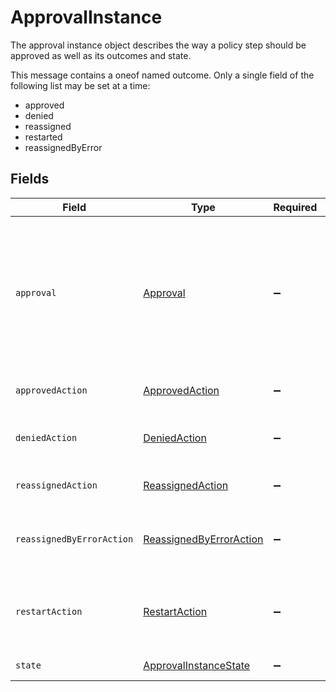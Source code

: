 # ApprovalInstance

The approval instance object describes the way a policy step should be approved as well as its outcomes and state.

This message contains a oneof named outcome. Only a single field of the following list may be set at a time:
  - approved
  - denied
  - reassigned
  - restarted
  - reassignedByError



## Fields

| Field                                                                                                                                                                                                         | Type                                                                                                                                                                                                          | Required                                                                                                                                                                                                      | Description                                                                                                                                                                                                   |
| ------------------------------------------------------------------------------------------------------------------------------------------------------------------------------------------------------------- | ------------------------------------------------------------------------------------------------------------------------------------------------------------------------------------------------------------- | ------------------------------------------------------------------------------------------------------------------------------------------------------------------------------------------------------------- | ------------------------------------------------------------------------------------------------------------------------------------------------------------------------------------------------------------- |
| `approval`                                                                                                                                                                                                    | [Approval](../../models/shared/approval.md)                                                                                                                                                                   | :heavy_minus_sign:                                                                                                                                                                                            | The Approval message.<br/><br/>This message contains a oneof named typ. Only a single field of the following list may be set at a time:<br/>  - users<br/>  - manager<br/>  - appOwners<br/>  - group<br/>  - self<br/>  - entitlementOwners<br/> |
| `approvedAction`                                                                                                                                                                                              | [ApprovedAction](../../models/shared/approvedaction.md)                                                                                                                                                       | :heavy_minus_sign:                                                                                                                                                                                            | The approved action indicates that the approvalinstance had an outcome of approved.                                                                                                                           |
| `deniedAction`                                                                                                                                                                                                | [DeniedAction](../../models/shared/deniedaction.md)                                                                                                                                                           | :heavy_minus_sign:                                                                                                                                                                                            | The denied action indicates that the c1.api.policy.v1.ApprovalInstance had an outcome of denied.                                                                                                              |
| `reassignedAction`                                                                                                                                                                                            | [ReassignedAction](../../models/shared/reassignedaction.md)                                                                                                                                                   | :heavy_minus_sign:                                                                                                                                                                                            | The ReassignedAction object describes the outcome of a policy step that has been reassigned.                                                                                                                  |
| `reassignedByErrorAction`                                                                                                                                                                                     | [ReassignedByErrorAction](../../models/shared/reassignedbyerroraction.md)                                                                                                                                     | :heavy_minus_sign:                                                                                                                                                                                            | The ReassignedByErrorAction object describes the outcome of a policy step that has been reassigned because it had an error provisioning.                                                                      |
| `restartAction`                                                                                                                                                                                               | [RestartAction](../../models/shared/restartaction.md)                                                                                                                                                         | :heavy_minus_sign:                                                                                                                                                                                            | The restart action describes the outcome of policy steps for when the task was restarted. This can be applied to multiple steps since restart skips all pending next steps.                                   |
| `state`                                                                                                                                                                                                       | [ApprovalInstanceState](../../models/shared/approvalinstancestate.md)                                                                                                                                         | :heavy_minus_sign:                                                                                                                                                                                            | The state of the approval instance                                                                                                                                                                            |